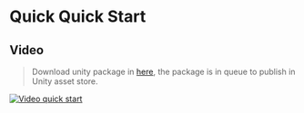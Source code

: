 # Quick Quick Start

## Video

> Download unity package in [here](https://github.com/albertxavier100/azure-web-pubsub-transport), the package is in queue to publish in Unity asset store.

[![Video quick start](https://img.youtube.com/vi/-0LlnojcMCs/0.jpg)](https://www.youtube.com/watch?v=-0LlnojcMCs)
